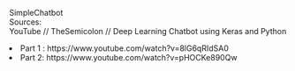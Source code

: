 SimpleChatbot
<br>
Sources:<br>
YouTube // TheSemicolon // Deep Learning Chatbot using Keras and Python<br>
<lu>
<li>Part 1 : https://www.youtube.com/watch?v=8lG6qRIdSA0<br></li>
<li>Part 2: https://www.youtube.com/watch?v=pHOCKe890Qw<br></li>
</lu>
